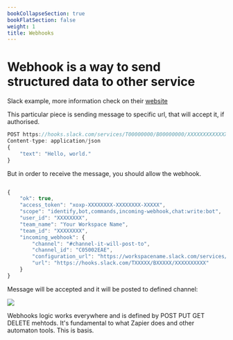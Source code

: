 ```yaml
---
bookCollapseSection: true
bookFlatSection: false
weight: 1
title: Webhooks
---
```


# Webhook is a way to send structured data to other service

Slack example, more information check on their [website](https://api.slack.com/messaging/webhooks "Webhooks Slack")

This particular piece is sending message to specific url, that will accept it, if authorised.

```javascript
POST https://hooks.slack.com/services/T00000000/B00000000/XXXXXXXXXXXXXXXXXXXXXXXX
Content-type: application/json
{
    "text": "Hello, world."
}
```


But in order to receive the message, you should allow the webhook.

```javascript

{
    "ok": true,
    "access_token": "xoxp-XXXXXXXX-XXXXXXXX-XXXXX",
    "scope": "identify,bot,commands,incoming-webhook,chat:write:bot",
    "user_id": "XXXXXXXX",
    "team_name": "Your Workspace Name",
    "team_id": "XXXXXXXX",
    "incoming_webhook": {
        "channel": "#channel-it-will-post-to",
        "channel_id": "C05002EAE",
        "configuration_url": "https://workspacename.slack.com/services/BXXXXX",
        "url": "https://hooks.slack.com/TXXXXX/BXXXXX/XXXXXXXXXX"
    }
}
```

Message will be accepted and it will be posted to defined channel:

![](https://a.slack-edge.com/80588/img/api/messaging_getting_started_threading.png)

Webhooks logic works everywhere and is defined by POST PUT GET DELETE mehtods. It's fundamental to what Zapier does and other automaton tools. This is basis.